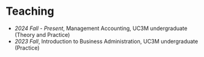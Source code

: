 # Teaching
- *2024 Fall - Present*, Management Accounting, UC3M undergraduate (Theory and Practice) 
- *2023 Fall*, Introduction to Business Administration, UC3M undergraduate (Practice)
